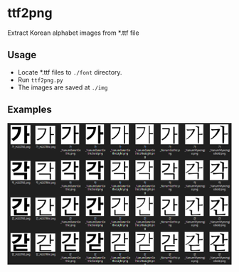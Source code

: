 # ttf2png

Extract Korean alphabet images from \*.ttf file



## Usage

- Locate *.ttf files to `./font` directory.
- Run `ttf2png.py`
- The images are saved at `./img`



## Examples

![results_ex](.\img\results_ex.PNG)